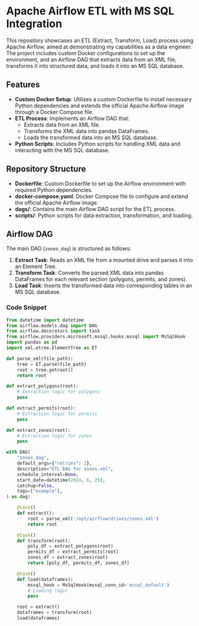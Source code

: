 # Apache Airflow ETL with MS SQL Integration

This repository showcases an ETL (Extract, Transform, Load) process using Apache Airflow, aimed at demonstrating my capabilities as a data engineer. The project includes custom Docker configurations to set up the environment, and an Airflow DAG that extracts data from an XML file, transforms it into structured data, and loads it into an MS SQL database.

## Features

- **Custom Docker Setup**: Utilizes a custom Dockerfile to install necessary Python dependencies and extends the official Apache Airflow image through a Docker Compose file.
- **ETL Process**: Implements an Airflow DAG that:
  - Extracts data from an XML file.
  - Transforms the XML data into pandas DataFrames.
  - Loads the transformed data into an MS SQL database.
- **Python Scripts**: Includes Python scripts for handling XML data and interacting with the MS SQL database.

## Repository Structure

- **Dockerfile**: Custom Dockerfile to set up the Airflow environment with required Python dependencies.
- **docker-compose.yaml**: Docker Compose file to configure and extend the official Apache Airflow image.
- **dags/**: Contains the main Airflow DAG script for the ETL process.
- **scripts/**: Python scripts for data extraction, transformation, and loading.

## Airflow DAG

The main DAG (`zones_dag`) is structured as follows:

1. **Extract Task**: Reads an XML file from a mounted drive and parses it into an Element Tree.
2. **Transform Task**: Converts the parsed XML data into pandas DataFrames for each relevant section (polygons, permits, and zones).
3. **Load Task**: Inserts the transformed data into corresponding tables in an MS SQL database.

### Code Snippet

```python
from datetime import datetime
from airflow.models.dag import DAG
from airflow.decorators import task
from airflow.providers.microsoft.mssql.hooks.mssql import MsSqlHook
import pandas as pd
import xml.etree.ElementTree as ET

def parse_xml(file_path):
    tree = ET.parse(file_path)
    root = tree.getroot()
    return root

def extract_polygons(root):
    # Extraction logic for polygons
    pass

def extract_permits(root):
    # Extraction logic for permits
    pass

def extract_zones(root):
    # Extraction logic for zones
    pass

with DAG(
    "zones_dag",
    default_args={"retries": 2},
    description="ETL DAG for zones.xml",
    schedule_interval=None,
    start_date=datetime(2024, 6, 25),
    catchup=False,
    tags=["example"],
) as dag:

    @task()
    def extract():
        root = parse_xml('/opt/airflow/drives/zones.xml')
        return root

    @task()
    def transform(root):
        poly_df = extract_polygons(root)
        permits_df = extract_permits(root)
        zones_df = extract_zones(root)
        return [poly_df, permits_df, zones_df]

    @task()
    def load(dataframes):
        mssql_hook = MsSqlHook(mssql_conn_id='mssql_default')
        # Loading logic
        pass

    root = extract()
    dataframes = transform(root)
    load(dataframes)
